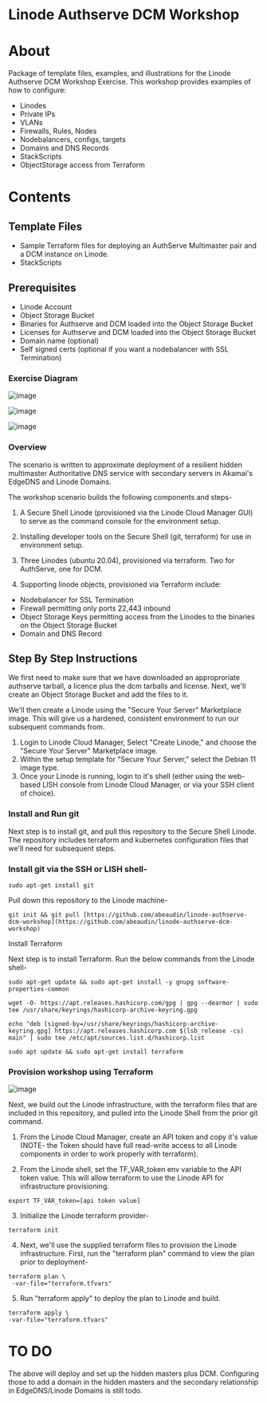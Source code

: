 # Linode Authserve DCM Workshop
# About
Package of template files, examples, and illustrations for the Linode Authserve DCM Workshop Exercise.
This workshop provides examples of how to configure:
- Linodes
- Private IPs
- VLANs
- Firewalls, Rules, Nodes
- Nodebalancers, configs, targets
- Domains and DNS Records
- StackScripts
- ObjectStorage access from Terraform
# Contents
## Template Files
- Sample Terraform files for deploying an AuthServe Multimaster pair and a DCM instance on Linode.
- StackScripts

## Prerequisites
- Linode Account
- Object Storage Bucket
- Binaries for Authserve and DCM loaded into the Object Storage Bucket
- Licenses for Authserve and DCM loaded into the Object Storage Bucket
- Domain name (optional)
- Self signed certs (optional if you want a nodebalancer with SSL Termination)

### Exercise Diagram
![image](https://user-images.githubusercontent.com/7717493/192870451-33937f5f-3edf-4326-951b-0cfe23a85fbc.png)

![image](https://user-images.githubusercontent.com/7717493/192870644-2b460da8-0fdb-47a1-8406-c2671eb7db48.png)

![image](https://user-images.githubusercontent.com/7717493/192870831-2f66fa1d-911a-455a-9ea4-47f07f20e9c8.png)


### Overview
The scenario is written to approximate deployment of a resilient hidden multimaster Authoritative DNS service with secondary servers in Akamai's EdgeDNS and Linode Domains.

The workshop scenario builds the following components and steps-

1. A Secure Shell Linode (provisioned via the Linode Cloud Manager GUI) to serve as the command console for the environment setup.

2. Installing developer tools on the Secure Shell (git, terraform) for use in environment setup.

3. Three Linodes (ubuntu 20.04), provisioned via terraform. Two for AuthServe, one for DCM. 

4. Supporting linode objects, provisioned via Terraform include:
- Nodebalancer for SSL Termination
- Firewall permitting only ports 22,443 inbound
- Object Storage Keys permitting access from the Linodes to the binaries on the Object Storage Bucket
- Domain and DNS Record

## Step By Step Instructions

We first need to make sure that we have downloaded an approproriate authserve tarball, a licence plus the dcm tarballs and license.
Next, we'll create an Object Storage Bucket and add the files to it.


We'll then create a Linode using the "Secure Your Server" Marketplace image. This will give us a hardened, consistent environment to run our subsequent commands from.

1. Login to Linode Cloud Manager, Select "Create Linode," and choose the "Secure Your Server" Marketplace image.
2. Within the setup template for "Secure Your Server," select the Debian 11 image type.
3. Once your Linode is running, login to it's shell (either using the web-based LISH console from Linode Cloud Manager, or via your SSH client of choice).

### Install and Run git
Next step is to install git, and pull this repository to the Secure Shell Linode. The repository includes terraform and kubernetes configuration files that we'll need for subsequent steps.

### Install git via the SSH or LISH shell-
```
sudo apt-get install git
```

Pull down this repository to the Linode machine-

```
git init && git pull [https://github.com/abeaudin/linode-authserve-dcm-workshop](https://github.com/abeaudin/linode-authserve-dcm-workshop)
```

Install Terraform

Next step is to install Terraform. Run the below commands from the Linode shell-

```
sudo apt-get update && sudo apt-get install -y gnupg software-properties-common
```

```
wget -O- https://apt.releases.hashicorp.com/gpg | gpg --dearmor | sudo tee /usr/share/keyrings/hashicorp-archive-keyring.gpg
```
```
echo "deb [signed-by=/usr/share/keyrings/hashicorp-archive-keyring.gpg] https://apt.releases.hashicorp.com $(lsb_release -cs) main" | sudo tee /etc/apt/sources.list.d/hashicorp.list
```
```
sudo apt update && sudo apt-get install terraform
```

### Provision workshop using Terraform
![image](https://user-images.githubusercontent.com/7717493/192897377-f8e3ff55-9d8e-4da6-bb7b-4297a52444bc.png)

Next, we build out the Linode infrastructure, with the terraform files that are included in this repository, and pulled into the Linode Shell from the prior git command.

1. From the Linode Cloud Manager, create an API token and copy it's value (NOTE- the Token should have full read-write access to all Linode components in order to work properly with terraform).

2. From the Linode shell, set the TF_VAR_token env variable to the API token value. This will allow terraform to use the Linode API for infrastructure provisioning.
```
export TF_VAR_token=[api token value]
```
3. Initialize the Linode terraform provider-
```
terraform init 
```
4. Next, we'll use the supplied terraform files to provision the Linode infrastructure. First, run the "terraform plan" command to view the plan prior to deployment-
```
terraform plan \
 -var-file="terraform.tfvars"
 ```
 5. Run "terraform apply" to deploy the plan to Linode and build.
 ```
 terraform apply \
 -var-file="terraform.tfvars"
 ```
 
 # TO DO
 The above will deploy and set up the hidden masters plus DCM. 
 Configuring those to add a domain in the hidden masters and the secondary relationship in EdgeDNS/Linode Domains is still todo.
